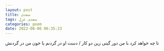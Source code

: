 ```yaml
---
layout: post
title: سعدی
tags: سعدی غزل
categories: poem
date: 2022-06-06 06:35:23
---
```


تا چه خواهد کرد با من دور گیتی زین دو کار / دست او در گردنم یا خون من در گردنش
